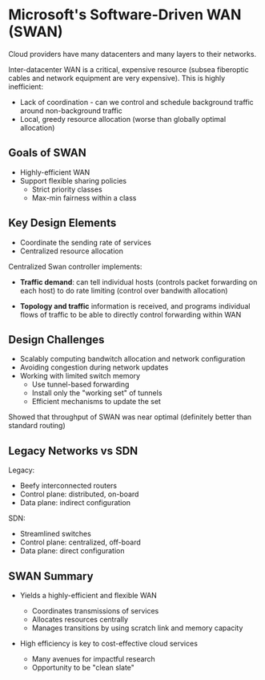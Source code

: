 # Microsoft's Software-Driven WAN (SWAN)

Cloud providers have many datacenters and many layers to their networks.

Inter-datacenter WAN is a critical, expensive resource (subsea fiberoptic cables and network equipment are very expensive). This is highly inefficient:

- Lack of coordination - can we control and schedule background traffic around non-background traffic
- Local, greedy resource allocation (worse than globally optimal allocation)

## Goals of SWAN

- Highly-efficient WAN
- Support flexible sharing policies
    - Strict priority classes
    - Max-min fairness within a class

## Key Design Elements

- Coordinate the sending rate of services
- Centralized resource allocation

Centralized Swan controller implements:

- **Traffic demand**: can tell individual hosts (controls packet forwarding on each host) to do rate limiting (control over bandwith allocation)

- **Topology and traffic** information is received, and programs individual flows of traffic to be able to directly control forwarding within WAN

## Design Challenges

- Scalably computing bandwitch allocation and network configuration
- Avoiding congestion during network updates
- Working with limited switch memory
    - Use tunnel-based forwarding
    - Install only the "working set" of tunnels
    - Efficient mechanisms to update the set

Showed that throughput of SWAN was near optimal (definitely better than standard routing)

## Legacy Networks vs SDN

Legacy:

- Beefy interconnected routers
- Control plane: distributed, on-board
- Data plane: indirect configuration

SDN:

- Streamlined switches
- Control plane: centralized, off-board
- Data plane: direct configuration

## SWAN Summary

- Yields a highly-efficient and flexible WAN
    - Coordinates transmissions of services
    - Allocates resources centrally
    - Manages transitions by using scratch link and memory capacity

- High efficiency is key to cost-effective cloud services
    - Many avenues for impactful research
    - Opportunity to be "clean slate"